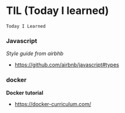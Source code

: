 # TIL (Today I learned)

`
 Today I Learned
`

### Javascript
*Style guide from airbhb*

* https://github.com/airbnb/javascript#types


### docker
**Docker tutorial**
* https://docker-curriculum.com/